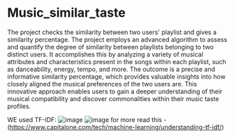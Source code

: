 # Music_similar_taste
The project checks the similarity between two users' playlist and gives a similarity percentage.
The project employs an advanced algorithm to assess and quantify the degree of similarity between playlists belonging to two distinct users. It accomplishes this by analyzing a variety of musical attributes and characteristics present in the songs within each playlist, such as danceability, energy, tempo, and more. The outcome is a precise and informative similarity percentage, which provides valuable insights into how closely aligned the musical preferences of the two users are. This innovative approach enables users to gain a deeper understanding of their musical compatibility and discover commonalities within their music taste profiles.


WE used TF-IDF:
![image](https://github.com/yashs33244/Music_similar_taste/assets/123385188/bad54b96-0b9a-4c59-a325-91e47685d23d)
![image](https://github.com/yashs33244/Music_similar_taste/assets/123385188/46ef3164-1346-40d3-951a-af03c7220929)
for more read this - (https://www.capitalone.com/tech/machine-learning/understanding-tf-idf/)



